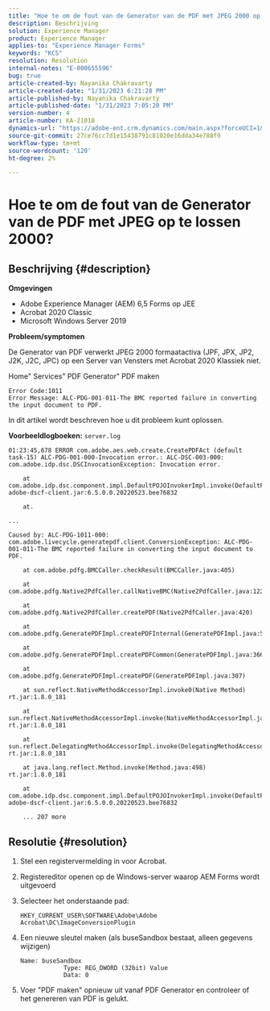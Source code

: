 ```yaml
---
title: "Hoe te om de fout van de Generator van de PDF met JPEG 2000 op te lossen?"
description: Beschrijving
solution: Experience Manager
product: Experience Manager
applies-to: "Experience Manager Forms"
keywords: "KCS"
resolution: Resolution
internal-notes: "E-000655596"
bug: true
article-created-by: Nayanika Chakravarty
article-created-date: "1/31/2023 6:21:28 PM"
article-published-by: Nayanika Chakravarty
article-published-date: "1/31/2023 7:05:20 PM"
version-number: 4
article-number: KA-21018
dynamics-url: "https://adobe-ent.crm.dynamics.com/main.aspx?forceUCI=1&pagetype=entityrecord&etn=knowledgearticle&id=a389240e-94a1-ed11-aad1-6045bd0063aa"
source-git-commit: 27ce76cc7d1e15438791c81020e16dda34e788f9
workflow-type: tm+mt
source-wordcount: '120'
ht-degree: 2%

---
```


# Hoe te om de fout van de Generator van de PDF met JPEG op te lossen 2000?

## Beschrijving {#description}


<b>Omgevingen</b>

- Adobe Experience Manager (AEM) 6,5 Forms op JEE
- Acrobat 2020 Classic
- Microsoft Windows Server 2019

<b>Probleem/symptomen</b>

De Generator van PDF verwerkt JPEG 2000 formaatactiva (JPF, JPX, JP2, J2K, J2C, JPC) op een Server van Vensters met Acrobat 2020 Klassiek niet.

Home&quot; Services&quot; PDF Generator&quot; PDF maken


```
Error Code:1011 
Error Message: ALC-PDG-001-011-The BMC reported failure in converting the input document to PDF.
```


In dit artikel wordt beschreven hoe u dit probleem kunt oplossen.

<b>Voorbeeldlogboeken:</b>
`server.log`


```
01:23:45,678 ERROR com.adobe.aes.web.create.CreatePDFAct (default task-15) ALC-PDG-001-000-Invocation error.: ALC-DSC-003-000: com.adobe.idp.dsc.DSCInvocationException: Invocation error.

    at com.adobe.idp.dsc.component.impl.DefaultPOJOInvokerImpl.invoke(DefaultPOJOInvokerImpl.java:152) adobe-dscf-client.jar:6.5.0.0.20220523.bee76832

    at.

...

Caused by: ALC-PDG-1011-000: com.adobe.livecycle.generatepdf.client.ConversionException: ALC-PDG-001-011-The BMC reported failure in converting the input document to PDF.

    at com.adobe.pdfg.BMCCaller.checkResult(BMCCaller.java:405)

    at com.adobe.pdfg.Native2PdfCaller.callNativeBMC(Native2PdfCaller.java:1229)

    at com.adobe.pdfg.Native2PdfCaller.createPDF(Native2PdfCaller.java:420)

    at com.adobe.pdfg.GeneratePDFImpl.createPDFInternal(GeneratePDFImpl.java:527)

    at com.adobe.pdfg.GeneratePDFImpl.createPDFCommon(GeneratePDFImpl.java:366)

    at com.adobe.pdfg.GeneratePDFImpl.createPDF(GeneratePDFImpl.java:307)

    at sun.reflect.NativeMethodAccessorImpl.invoke0(Native Method) rt.jar:1.8.0_181

    at sun.reflect.NativeMethodAccessorImpl.invoke(NativeMethodAccessorImpl.java:62) rt.jar:1.8.0_181

    at sun.reflect.DelegatingMethodAccessorImpl.invoke(DelegatingMethodAccessorImpl.java:43) rt.jar:1.8.0_181

    at java.lang.reflect.Method.invoke(Method.java:498) rt.jar:1.8.0_181

    at com.adobe.idp.dsc.component.impl.DefaultPOJOInvokerImpl.invoke(DefaultPOJOInvokerImpl.java:118) adobe-dscf-client.jar:6.5.0.0.20220523.bee76832

    ... 207 more
```



## Resolutie {#resolution}


1. Stel een registervermelding in voor Acrobat.
2. Registereditor openen op de Windows-server waarop AEM Forms wordt uitgevoerd
3. Selecteer het onderstaande pad:

   `HKEY_CURRENT_USER\SOFTWARE\Adobe\Adobe Acrobat\DC\ImageConversionPlugin`
4. Een nieuwe sleutel maken (als buseSandbox bestaat, alleen gegevens wijzigen)


   ```
   Name: buseSandbox
               Type: REG_DWORD (32bit) Value
               Data: 0
   ```
5. Voer &quot;PDF maken&quot; opnieuw uit vanaf PDF Generator en controleer of het genereren van PDF is gelukt.

